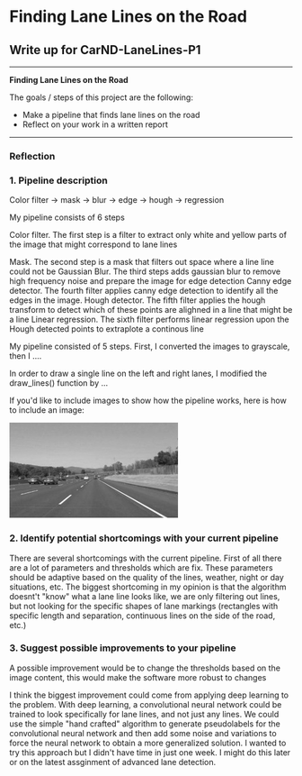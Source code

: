 # **Finding Lane Lines on the Road** 

## Write up for CarND-LaneLines-P1


---

**Finding Lane Lines on the Road**

The goals / steps of this project are the following:
* Make a pipeline that finds lane lines on the road
* Reflect on your work in a written report


[//]: # (Image References)

[image1]: ./examples/grayscale.jpg "Grayscale"

---

### Reflection

### 1. Pipeline description

Color filter -> mask -> blur -> edge -> hough -> regression

My pipeline consists of 6 steps

Color filter. The first step is a filter to extract only white and yellow parts of the image that might correspond to lane lines

[image2]: ./results/color.png "Color"

Mask. The second step is a mask that filters out space where a line line could not be
Gaussian Blur. The third steps adds gaussian blur to remove high frequency noise and prepare the image for edge detection
Canny edge detector. The fourth filter applies canny edge detection to identify all the edges in the image.
Hough detector. The fifth filter applies the hough transform to detect which of these points are alighned in a line that might be a line
Linear regression. The sixth filter performs linear regression upon the Hough detected points to extraplote a continous line

My pipeline consisted of 5 steps. First, I converted the images to grayscale, then I .... 

In order to draw a single line on the left and right lanes, I modified the draw_lines() function by ...

If you'd like to include images to show how the pipeline works, here is how to include an image: 

![alt text][image1]


### 2. Identify potential shortcomings with your current pipeline


There are several shortcomings with the current pipeline. First of all there are a lot of parameters and thresholds which are fix. These parameters should be adaptive based on the quality of the lines, weather, night or day situations, etc.
The biggest shortcoming in my opinion is that the algorithm doesnt't "know" what a lane line looks like, we are only filtering out lines, but not looking for the specific shapes of lane markings (rectangles with specific length and separation, continuous lines on the side of the road, etc.)


### 3. Suggest possible improvements to your pipeline

A possible improvement would be to change the thresholds based on the image content, this would make the software more robust to changes

I think the biggest improvement could come from applying deep learning to the problem. With deep learning, a convolutional neural network could be trained to look specifically for lane lines, and not just any lines.
We could use the simple "hand crafted" algorithm to generate pseudolabels for the convolutional neural network and then add some noise and variations to force the neural network to obtain a more generalized solution.
I wanted to try this approach but I didn't have time in just one week. I might do this later or on the latest assginment of advanced lane detection.
